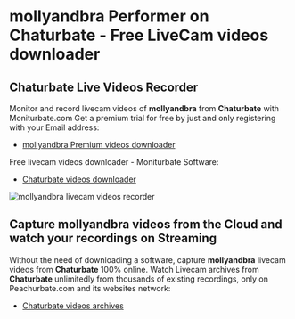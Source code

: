 # mollyandbra Performer on Chaturbate - Free LiveCam videos downloader

## Chaturbate Live Videos Recorder

Monitor and record livecam videos of **mollyandbra** from **Chaturbate** with Moniturbate.com
Get a premium trial for free by just and only registering with your Email address:
* [mollyandbra Premium videos downloader](https://moniturbate.com/request-demo-licence-key.html)

Free livecam videos downloader - Moniturbate Software:
* [Chaturbate videos downloader](https://moniturbate.com/moniturbate-download-software.html)

![mollyandbra livecam videos recorder](https://peachurnet.com/templates/moniturbate-software.png)


## Capture mollyandbra videos from the Cloud and watch your recordings on Streaming

Without the need of downloading a software, capture **mollyandbra** livecam videos from **Chaturbate** 100% online.
Watch Livecam archives from **Chaturbate** unlimitedly from thousands of existing recordings, only on Peachurbate.com and its websites network:
* [Chaturbate videos archives](https://peachurnet.com/)